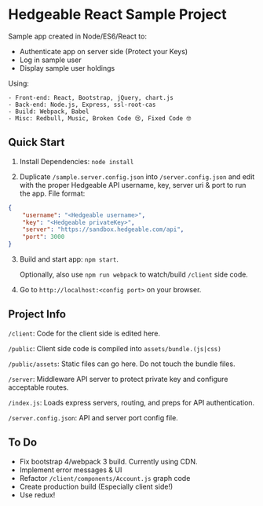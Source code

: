 Hedgeable React Sample Project
==============================

Sample app created in Node/ES6/React to:
- Authenticate app on server side (Protect your Keys)
- Log in sample user
- Display sample user holdings

Using:
```
- Front-end: React, Bootstrap, jQuery, chart.js
- Back-end: Node.js, Express, ssl-root-cas
- Build: Webpack, Babel
- Misc: Redbull, Music, Broken Code 😢, Fixed Code 🤓
```

Quick Start
-----------

1. Install Dependencies: `node install`

2. Duplicate `/sample.server.config.json` into `/server.config.json` and edit with the proper Hedgeable API username, key, server uri & port to run the app.
File format:
```json
{
    "username": "<Hedgeable username>",
    "key": "<Hedgeable privateKey>",
    "server": "https://sandbox.hedgeable.com/api",
    "port": 3000
}
```

3. Build and start app: `npm start`.

    Optionally, also use `npm run webpack` to watch/build `/client` side code.


4. Go to `http://localhost:<config port>` on your browser.

Project Info
------------
`/client`: Code for the client side is edited here.

`/public`: Client side code is compiled into `assets/bundle.(js|css)`

`/public/assets`: Static files can go here. Do not touch the bundle files.

`/server`: Middleware API server to protect private key and configure acceptable routes.

`/index.js`: Loads express servers, routing, and preps for API authentication.

`/server.config.json`: API and server port config file.


To Do
-----
- Fix bootstrap 4/webpack 3 build. Currently using CDN.
- Implement error messages & UI
- Refactor `/client/components/Account.js` graph code
- Create production build (Especially client side!)
- Use redux!
